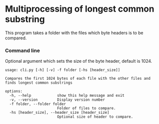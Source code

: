 # Multiprocessing of longest common substring
This program takes a folder with the files which byte headers is to be compared.


### Command line
Optional argument which sets the size of the byte header, default is 1024.
```
usage: cli.py [-h] [-v] -f folder [-hs [header_size]]

Compares the first 1024 bytes of each file with the other files and finds longest common substrings

options:
  -h, --help            show this help message and exit
  -v, --version         Display version number
  -f folder, --folder folder
                        Folder of files to compare.
  -hs [header_size], --header_size [header_size]
                        Optional size of header to compare.
```